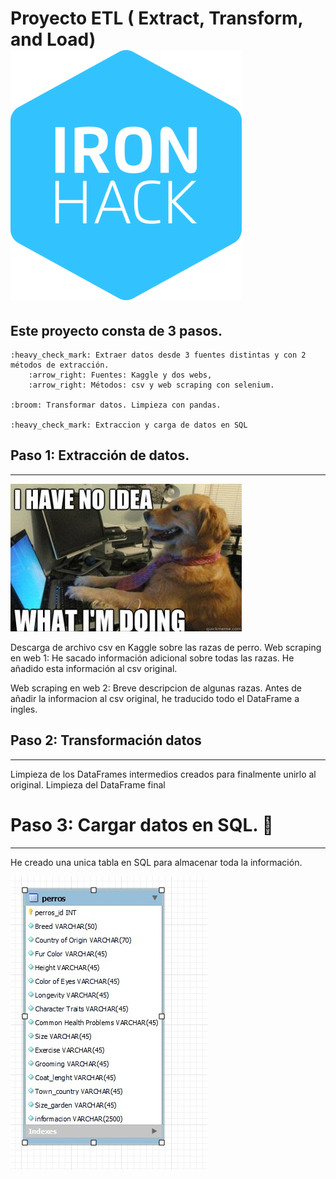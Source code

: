 # Proyecto ETL ( Extract, Transform, and Load)    ![ironhack_logo](images/ironhack_logo.png)

## Este proyecto consta de 3 pasos.
    
    :heavy_check_mark: Extraer datos desde 3 fuentes distintas y con 2 métodos de extracción.
        :arrow_right: Fuentes: Kaggle y dos webs,
        :arrow_right: Métodos: csv y web scraping con selenium.
    
    :broom: Transformar datos. Limpieza con pandas.

    :heavy_check_mark: Extraccion y carga de datos en SQL
    

## Paso 1: Extracción de datos.


---

![dog](images/dog_computer.jpg)

Descarga de archivo csv en Kaggle sobre las razas de perro.
Web scraping en web 1: 
    He sacado información adicional sobre todas las razas.
    He añadido esta información al csv original.

Web scraping en web 2:
    Breve descripcion de algunas razas.
    Antes de añadir la informacion al csv original, he traducido todo el DataFrame a ingles.
    

## Paso 2: Transformación datos


---

Limpieza de los DataFrames intermedios creados para finalmente unirlo al original.
Limpieza del DataFrame final


# Paso 3: Cargar datos en SQL. :construction_worker:

---

He creado una unica tabla en SQL para almacenar toda la información.

![Reverse Engineer](images/Model_perros.jpg)